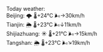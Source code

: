 Today weather:  
Beijing: 🌩  🌡️+24°C 🌬️→30km/h  
Tianjin: 🌦 🌡️+23°C 🌬️↓11km/h  
Shijiazhuang: ☀️ 🌡️+21°C 🌬️→15km/h  
Tangshan: 🌦 🌡️+23°C 🌬️↘19km/h  
